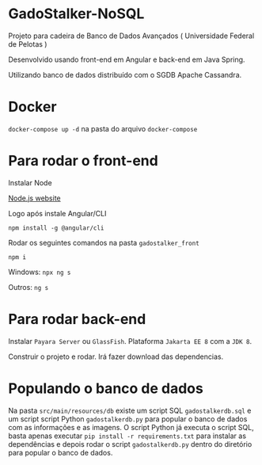 # GadoStalker-NoSQL

Projeto para cadeira de Banco de Dados Avançados ( Universidade Federal de Pelotas )

Desenvolvido usando front-end em Angular e back-end em Java Spring.

Utilizando banco de dados distribuído com o SGDB Apache Cassandra.

# Docker
```docker-compose up -d``` na pasta do arquivo ```docker-compose```

# Para rodar o front-end
Instalar Node 

[Node.js website](https://nodejs.org/en/)

Logo após instale Angular/CLI

```npm install -g @angular/cli```

Rodar os seguintes comandos na pasta ```gadostalker_front```

```npm i```

Windows: ```npx ng s```

Outros: ```ng s```

# Para rodar back-end
Instalar ```Payara Server``` ou ```GlassFish```. Plataforma ```Jakarta EE 8``` com a ```JDK 8```.

Construir o projeto e rodar. Irá fazer download das dependencias.

# Populando o banco de dados
Na pasta ```src/main/resources/db``` existe um script SQL ```gadostalkerdb.sql``` e um script script Python ```gadostalkerdb.py``` para popular o banco de dados com as informações e as imagens. O script Python já executa o script SQL, basta apenas executar ```pip install -r requirements.txt``` para instalar as dependências e depois rodar o script ```gadostalkerdb.py``` dentro do diretório para popular o banco de dados.
